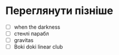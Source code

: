 # Переглянути пізніше

- [ ]  when the darkness
- [ ]  стенлі парабл
- [ ]  gravitas
- [ ]  Boki doki linear club